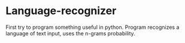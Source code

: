 Language-recognizer
===================

First try to program something useful in python. Program recognizes a language of text input, uses the n-grams probability.
